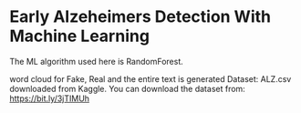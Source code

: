 # Early Alzeheimers Detection With Machine Learning

The ML algorithm used here is RandomForest.

word cloud for Fake, Real and the entire text is generated
Dataset: ALZ.csv downloaded from Kaggle. You can download the dataset from: https://bit.ly/3jTIMUh

